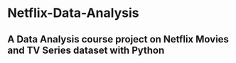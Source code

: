 # Netflix-Data-Analysis
## A Data Analysis course project on Netflix Movies and TV Series dataset with Python




